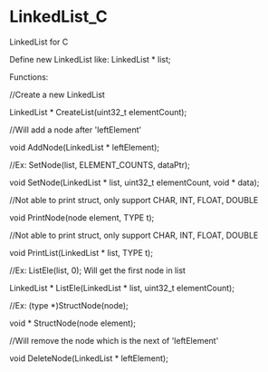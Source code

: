 # LinkedList_C
LinkedList for C

Define new LinkedList like: LinkedList * list;

Functions:

//Create a new LinkedList

LinkedList * CreateList(uint32_t elementCount);


//Will add a node after 'leftElement'

void AddNode(LinkedList * leftElement);


//Ex: SetNode(list, ELEMENT_COUNTS, dataPtr);

void SetNode(LinkedList * list, uint32_t elementCount, void * data);


//Not able to print struct, only support CHAR, INT, FLOAT, DOUBLE

void PrintNode(node element, TYPE t);


//Not able to print struct, only support CHAR, INT, FLOAT, DOUBLE

void PrintList(LinkedList * list, TYPE t);


//Ex: ListEle(list, 0); Will get the first node in list

LinkedList * ListEle(LinkedList * list, uint32_t elementCount);


//Ex: (type *)StructNode(node);

void * StructNode(node element);


//Will remove the node which is the next of 'leftElement'

void DeleteNode(LinkedList * leftElement);

